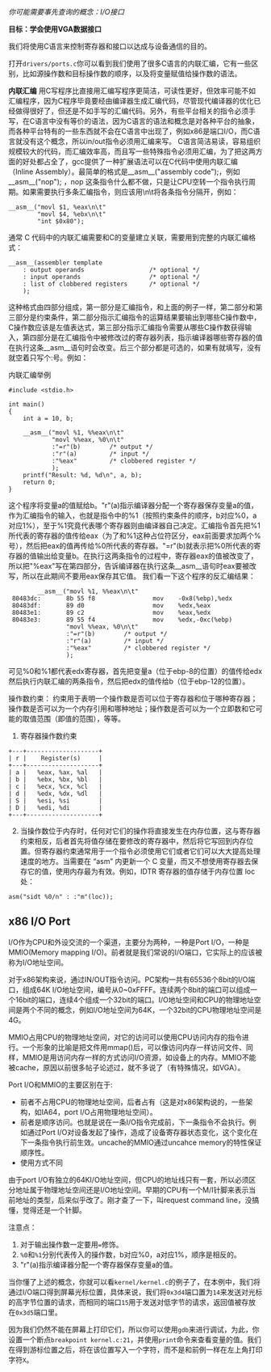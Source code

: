 *你可能需要事先查询的概念：I/O接口*

**目标：学会使用VGA数据接口**

我们将使用C语言来控制寄存器和接口以达成与设备通信的目的。

打开`drivers/ports.c`你可以看到我们使用了很多C语言的内联汇编，它有一些区别，比如源操作数和目标操作数的顺序，以及将变量赋值给操作数的语法。

**内联汇编**
用C写程序比直接用汇编写程序更简洁，可读性更好，但效率可能不如汇编程序，因为C程序毕竟要经由编译器生成汇编代码，尽管现代编译器的优化已经做得很好了，但还是不如手写的汇编代码。另外，有些平台相关的指令必须手写，在C语言中没有等价的语法，因为C语言的语法和概念是对各种平台的抽象，而各种平台特有的一些东西就不会在C语言中出现了，例如x86是端口I/O，而C语言就没有这个概念，所以in/out指令必须用汇编来写。
C语言简洁易读，容易组织规模较大的代码，而汇编效率高，而且写一些特殊指令必须用汇编，为了把这两方面的好处都占全了，gcc提供了一种扩展语法可以在C代码中使用内联汇编（Inline Assembly）。最简单的格式是__asm__("assembly code");，例如__asm__("nop"); ，nop 这条指令什么都不做，只是让CPU空转一个指令执行周期。如果需要执行多条汇编指令，则应该用\n\t将各条指令分隔开，例如：
```
__asm__("movl $1, %eax\n\t"
	    "movl $4, %ebx\n\t"
	    "int $0x80");
```
通常 C 代码中的内联汇编需要和C的变量建立关联，需要用到完整的内联汇编格式：
```
__asm__(assembler template 
	: output operands                  /* optional */
	: input operands                   /* optional */
	: list of clobbered registers      /* optional */
	);
```
这种格式由四部分组成，第一部分是汇编指令，和上面的例子一样，第二部分和第三部分是约束条件，第二部分指示汇编指令的运算结果要输出到哪些C操作数中，C操作数应该是左值表达式，第三部分指示汇编指令需要从哪些C操作数获得输入，第四部分是在汇编指令中被修改过的寄存器列表，指示编译器哪些寄存器的值在执行这条__asm__语句时会改变。后三个部分都是可选的，如果有就填写，没有就空着只写个:号。例如：


内联汇编举例
```
#include <stdio.h>

int main() 
{
    int a = 10, b;

	__asm__("movl %1, %%eax\n\t"
		    "movl %%eax, %0\n\t"
		    :"=r"(b)        /* output */
		    :"r"(a)         /* input */
		    :"%eax"         /* clobbered register */
		    );
	printf("Result: %d, %d\n", a, b);
	return 0;
}
```
这个程序将变量a的值赋给b。"r"(a)指示编译器分配一个寄存器保存变量a的值，作为汇编指令的输入，也就是指令中的%1（按照约束条件的顺序，b对应%0，a对应1%），至于%1究竟代表哪个寄存器则由编译器自己决定。汇编指令首先把%1所代表的寄存器的值传给eax（为了和%1这种占位符区分，eax前面要求加两个%号），然后把eax的值再传给%0所代表的寄存器。"=r"(b)就表示把%0所代表的寄存器的值输出给变量b。在执行这两条指令的过程中，寄存器eax的值被改变了，所以把"%eax"写在第四部分，告诉编译器在执行这条__asm__语句时eax要被改写，所以在此期间不要用eax保存其它值。
我们看一下这个程序的反汇编结果：
```
        __asm__("movl %1, %%eax\n\t"
 80483dc:       8b 55 f8                mov    -0x8(%ebp),%edx
 80483df:       89 d0                   mov    %edx,%eax
 80483e1:       89 c2                   mov    %eax,%edx
 80483e3:       89 55 f4                mov    %edx,-0xc(%ebp)
                "movl %%eax, %0\n\t"
                :"=r"(b)        /* output */
                :"r"(a)         /* input */
                :"%eax"         /* clobbered register */
                );
```
可见%0和%1都代表edx寄存器，首先把变量a（位于ebp-8的位置）的值传给edx然后执行内联汇编的两条指令，然后把edx的值传给b（位于ebp-12的位置）。

操作数约束：
约束用于表明一个操作数是否可以位于寄存器和位于哪种寄存器；操作数是否可以为一个内存引用和哪种地址；操作数是否可以为一个立即数和它可能的取值范围（即值的范围），等等。
1. 寄存器操作数约束
```
+---+--------------------+
| r |    Register(s)     |
+---+--------------------+
| a |   %eax, %ax, %al   |
| b |   %ebx, %bx, %bl   |
| c |   %ecx, %cx, %cl   |
| d |   %edx, %dx, %dl   |
| S |   %esi, %si        |
| D |   %edi, %di        |
+---+--------------------+
```
2. 当操作数位于内存时，任何对它们的操作将直接发生在内存位置，这与寄存器约束相反，后者首先将值存储在要修改的寄存器中，然后将它写回到内存位置。但寄存器约束通常用于一个指令必须使用它们或者它们可以大大提高处理速度的地方。当需要在 “asm” 内更新一个 C 变量，而又不想使用寄存器去保存它的值，使用内存最为有效。例如，IDTR 寄存器的值存储于内存位置 loc 处：
```
asm("sidt %0/n" : :"m"(loc));
```


x86 I/O Port
---
I/O作为CPU和外设交流的一个渠道，主要分为两种，一种是Port I/O，一种是MMIO(Memory mapping I/O)。前者就是我们常说的I/O端口，它实际上的应该被称为I/O地址空间。

对于x86架构来说，通过IN/OUT指令访问。PC架构一共有65536个8bit的I/O端口，组成64K I/O地址空间，编号从0~0xFFFF。连续两个8bit的端口可以组成一个16bit的端口，连续4个组成一个32bit的端口。I/O地址空间和CPU的物理地址空间是两个不同的概念，例如I/O地址空间为64K，一个32bit的CPU物理地址空间是4G。

MMIO占用CPU的物理地址空间，对它的访问可以使用CPU访问内存的指令进行。一个形象的比喻是把文件用mmap()后，可以像访问内存一样访问文件、同样，MMIO是用访问内存一样的方式访问I/O资源，如设备上的内存。MMIO不能被cache，原因以前很多帖子论述过，就不多说了（有特殊情况，如VGA）。

Port I/O和MMIO的主要区别在于:
- 前者不占用CPU的物理地址空间，后者占有（这是对x86架构说的，一些架构，如IA64，port I/O占用物理地址空间）。
- 前者是顺序访问。也就是说在一条I/O指令完成前，下一条指令不会执行。例如通过Port I/O对设备发起了操作，造成了设备寄存器状态变化，这个变化在下一条指令执行前生效。uncache的MMIO通过uncahce memory的特性保证顺序性。
- 使用方式不同

由于port I/O有独立的64KI/O地址空间，但CPU的地址线只有一套，所以必须区分地址属于物理地址空间还是I/O地址空间。早期的CPU有一个M/I针脚来表示当前地址的类型，后来似乎改了。刚才查了一下，叫request command line，没搞懂，觉得还是一个针脚。





注意点：
1. 对于输出操作数一定要用`=`修饰。
2. `%0`和`%1`分别代表传入的操作数，b对应%0，a对应1%，顺序是相反的。
3. "r"(a)指示编译器分配一个寄存器保存变量a的值。

当你懂了上述的概念，你就可以看`kernel/kernel.c`的例子了，在本例中，我们将通过I/O端口得到屏幕光标位置，具体来说，我们将`0x3d4`端口置为`14`来发送对光标的高字节位置的请求，而相同的端口`15`用于发送对低字节的请求，返回值被存放在`0x3d5`端口里。

因为我们仍然不能在屏幕上打印它们，所以你可以使用`gdb`来进行调试，为此，你设置一个断点`breakpoint kernel.c:21`，并使用`print`命令来查看变量的值。我们在得到游标位置之后，将在该位置写入一个字符，而不是和前例一样在左上角打印字符`X`。  
